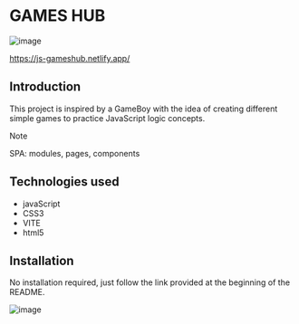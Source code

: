 
# GAMES HUB
![image](https://github.com/Quinteroo/gameshub/assets/146204443/9e0e7918-317a-4973-9ff6-015c4038a569)

https://js-gameshub.netlify.app/

## Introduction
This project is inspired by a GameBoy with the idea of ​​creating different simple games to practice JavaScript logic concepts.

>[!NOTE]
> SPA: modules, pages, components

## Technologies used
- javaScript
- CSS3
- VITE
- html5

## Installation
No installation required, just follow the link provided at the beginning of the README.


![image](https://github.com/Quinteroo/gameshub/assets/146204443/f84917f6-ba91-4fe0-a946-b5319f336365)
